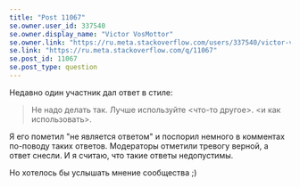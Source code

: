 ```yaml
---
title: "Post 11067"
se.owner.user_id: 337540
se.owner.display_name: "Victor VosMottor"
se.owner.link: "https://ru.meta.stackoverflow.com/users/337540/victor-vosmottor"
se.link: "https://ru.meta.stackoverflow.com/q/11067"
se.post_id: 11067
se.post_type: question
---
```

<p>Недавно один участник дал ответ в стиле:</p>
<blockquote>
<p>Не надо делать так. Лучше используйте &lt;что-то другое&gt;. &lt;и как использовать&gt;.</p>
</blockquote>
<p>Я его пометил &quot;не является ответом&quot; и поспорил немного в комментах по-поводу таких ответов. Модераторы отметили тревогу верной, а ответ снесли. И я считаю, что такие ответы недопустимы.</p>
<p>Но хотелось бы услышать мнение сообщества ;)</p>
